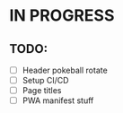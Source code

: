 # IN PROGRESS

## TODO:
- [ ] Header pokeball rotate
- [ ] Setup CI/CD
- [ ] Page titles
- [ ] PWA manifest stuff

